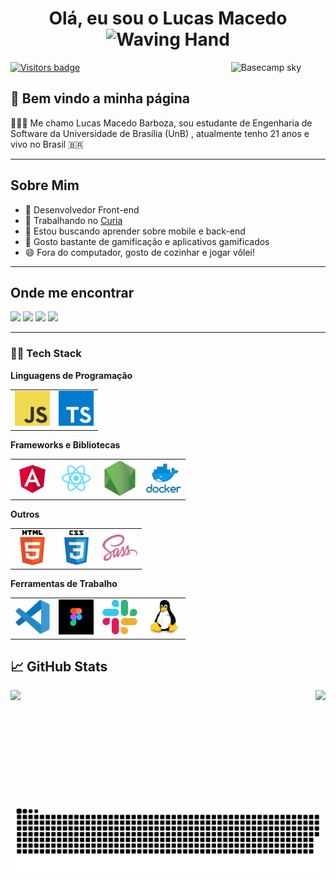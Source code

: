   <h1 align="center"> Olá, eu sou o Lucas Macedo <img width="40" src="https://emojis.slackmojis.com/emojis/images/1565879801/6181/waving_hand_animated.gif?1565879801" alt="Waving Hand" /> </h1>

  <img align="right" width="30%" src="https://media.giphy.com/media/xfleD6ByCmgta/giphy.gif" alt="Basecamp sky" />
  <p align="left">
    <a href="https://badges.pufler.dev">
      <img src="https://badges.pufler.dev/visits/Luckx98/Luckx98" alt="Visitors badge" />
   </a>
  </p>

  ## 📄 **Bem vindo a minha página**
  <p> 
       🧑🏻‍💻 Me chamo Lucas Macedo Barboza, sou estudante de Engenharia de Software da  <a style="text-decoration:none;" href="http://www.unb.br"> Universidade de Brasília (UnB) </a>, atualmente tenho 21 anos e vivo no Brasil 🇧🇷
  </p>

  ***
 
  ## **Sobre Mim**
  - 👯 Desenvolvedor Front-end
  - 🔭 Trabalhando no <a href="https://curia.coop/">Curia</a>
  - 🌱 Estou buscando aprender sobre mobile e back-end
  - 🤔 Gosto bastante de gamificação e aplicativos gamificados
  - 😄 Fora do computador, gosto de cozinhar e jogar vôlei!

  ***

  ## **Onde me encontrar**
  <div>
      <a href="https://www.instagram.com/luckx" target="_blank"><img src="https://img.shields.io/badge/-Instagram-%23E4405F?style=for-the-badge&logo=instagram& logoColor=white" target="_blank"></a>
      <a href="https://t.me/Lucassx" target="_blank"><img src="https://img.shields.io/badge/Telegram-2CA5E0?style=for-the-badge&logo=telegram&logoColor=white" target="_blank"></a>
      <a href="https://www.linkedin.com/in/lucas-macedob/" target="_blank"><img src="https://img.shields.io/badge/LinkedIn-0077B5?style=for-the-badge&logo=linkedin&logoColor=white" target="_blank"></a>
      <a href="mailto:lucasmacedob@gmail.com"><img src="https://img.shields.io/badge/Gmail-D14836?style=for-the-badge&logo=gmail&logoColor=white" target="_blank"></a>
  </div>

  ***

  ### 🧑‍🎓 **Tech Stack**

  **Linguagens de Programação**

  <table>
    <tr>
      <td>
        <a href="https://developer.mozilla.org/en-US/docs/Web/JavaScript">
          <img title="JavaScript" alt="JavaScript" width="56px" src="https://raw.githubusercontent.com/github/explore/master/topics/javascript/javascript.png">
        </a>
      </td>
      <td>
        <a href="https://www.typescriptlang.org/">
          <img title="TypeScript" alt="TypeScript" width="56px" src="https://raw.githubusercontent.com/github/explore/master/topics/typescript/typescript.png">
        </a>
      </td>
    </tr>
  </table>

  **Frameworks e Bibliotecas**

  <table>
  <tr>
    <td>
      <a href="https://angular.io/">
        <img title="Angular" alt="Angular" width="56px" src="https://raw.githubusercontent.com/github/explore/master/topics/angular/angular.png">
      </a>
    </td>
    <td>
      <a href="https://reactjs.org/">
        <img title="React" alt="React" width="56px" src="https://raw.githubusercontent.com/github/explore/master/topics/react/react.png">
      </a>
    </td>
    <td>
      <a href="https://nodejs.org/en/">
        <img title="NodeJs" alt="NodeJs" width="56px" src="https://raw.githubusercontent.com/github/explore/master/topics/nodejs/nodejs.png">
      </a>
    </td>
    <td>
      <a href="https://www.docker.com/">
        <img title="Docker" alt="Docker" width="56px" src="https://raw.githubusercontent.com/github/explore/master/topics/docker/docker.png">
      </a>   
    </td>
  </tr>
</table>

**Outros**

<table>
  <tr>
    <td>
      <a href="https://developer.mozilla.org/en-US/docs/Web/HTML">
        <img title="HTML" alt="HTML" width="56px" src="https://raw.githubusercontent.com/github/explore/master/topics/html/html.png">
      </a>
    </td>
    <td>
      <a href="https://developer.mozilla.org/en-US/docs/Web/CSS">
        <img title="CSS" alt="CSS" width="56px" src="https://raw.githubusercontent.com/github/explore/master/topics/css/css.png">
      </a>
    </td>
    <td>
      <a href="https://sass-lang.com/">
        <img title="SASS" alt="SASS" width="56px" src="https://raw.githubusercontent.com/github/explore/master/topics/sass/sass.png">
      </a>
    </td>
  </tr>
</table>

**Ferramentas de Trabalho**

<table>
  <tr>
    <td>
      <a href="https://code.visualstudio.com/">
        <img title="VSCode" alt="VSCode" width="56px" src="https://github.com/devicons/devicon/blob/master/icons/vscode/vscode-original.svg">
      </a>
    </td>
    <td>
      <a href="https://www.figma.com/">
        <img title="Figma" alt="Figma" width="56px" src="https://raw.githubusercontent.com/github/explore/master/topics/figma/figma.png">
      </a>
    </td>
     <td>
      <a href="https://slack.com/">
        <img title="Slack" alt="Slack" width="56px" src="https://github.com/devicons/devicon/blob/master/icons/slack/slack-original.svg">
      </a>
    </td>
    <td>
      <a>
        <img title="Linux" alt="Linux" width="56px" src="https://github.com/devicons/devicon/blob/master/icons/linux/linux-original.svg">
      </a>
    </td>
  </tr>
</table>

  ## 📈 **GitHub Stats**

  <div align="center">
    <a href="https://github.com/Luckx98">
      <img align="left" height="180em" src="https://github-readme-stats.vercel.app/api/top-langs/?username=Luckx98&layout=compact&langs_count=7&theme=radical"/>
      <img align="right" height="180em" src="https://github-readme-stats.vercel.app/api?username=Luckx98&show_icons=true&theme=radical&include_all_commits=true&count_private=true"/>
    </a>
  
  ![Snake animation](https://github.com/Luckx98/Luckx98/blob/output/github-contribution-grid-snake.svg)
</div>
<!--
**Luckx98/Luckx98** is a ✨ _special_ ✨ repository because its `README.md` (this file) appears on your GitHub profile.

Here are some ideas to get you started:

- 🔭 I’m currently working on ...
- 🌱 I’m currently learning ...
- 👯 I’m looking to collaborate on ...
- 🤔 I’m looking for help with ...
- 💬 Ask me about ...
- 📫 How to reach me: ...
- 😄 Pronouns: ...
- ⚡ Fun fact: ...
-->
